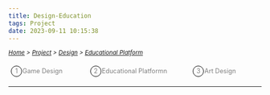 ```yaml
---
title: Design-Education
tags: Project
date: 2023-09-11 10:15:38
---
```


<style>
    .menu-item {
        display: inline-block; /* Ensure elements are horizontally aligned */
        margin-right: 20px;
        position: relative;
        padding: 5px;
        color: grey;
        text-decoration: none;
        font-size: 90%; /* Reduce font size */
    }
    .menu-item:hover {
        font-weight: bold;
        color: grey !important;
    }
    .menu-item::before {
        content: counter(item) " ";
        counter-increment: item;
        border: 1px solid black;
        background-color: transparent;
        border-radius: 50%;
        width: 20px;
        height: 20px;
        display: inline-block;
        text-align: center;
        line-height: 20px;
        margin-right: 1px;
        color: grey;
    }
    .menu-list {
        list-style: none; 
        counter-reset: item;
        padding: 0; /* Remove default padding */
    }
    .menu-list div {
        white-space: nowrap; /* Prevent wrapping of list items */
    }
</style>

*<small>[Home](/Home/index.html) > [Project](/tags/Project/index.html) > [Design](/2023/09/11/Project/Design/Design/index.html) > [Educational Platform](/2023/09/11/Project/Design/Educational-Platform/index.html)</small>*


<ol class="menu-list">
    <div>
        <li><a href="/2023/09/11/Project/Design/Game-Design/index.html" class="menu-item">Game Design&nbsp;&nbsp;&nbsp;&nbsp;&nbsp;&nbsp</a>
        <a href="/2023/09/11/Project/Design/Educational-Platform/index.html" class="menu-item">Educational Platformn&nbsp;&nbsp;&nbsp;&nbsp;&nbsp;&nbsp</a><a href="/2023/09/11/Project/Design/Art-Design/index.html"  class="menu-item">Art Design&nbsp;&nbsp;&nbsp;&nbsp;&nbsp;&nbsp;&nbsp;&nbsp;&nbsp;&nbsp</a></li>
    </div>
</ol>

---
